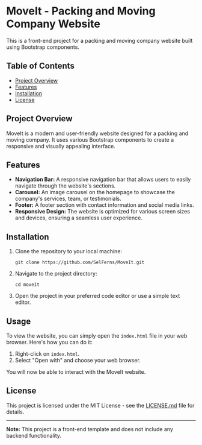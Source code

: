 # MoveIt - Packing and Moving Company Website

This is a front-end project for a packing and moving company website built using Bootstrap components.

## Table of Contents

- [Project Overview](#project-overview)
- [Features](#features)
- [Installation](#installation)
- [License](#license)

## Project Overview

MoveIt is a modern and user-friendly website designed for a packing and moving company. It uses various Bootstrap components to create a responsive and visually appealing interface.

## Features

- **Navigation Bar:** A responsive navigation bar that allows users to easily navigate through the website's sections.
- **Carousel:** An image carousel on the homepage to showcase the company's services, team, or testimonials.
- **Footer:** A footer section with contact information and social media links.
- **Responsive Design:** The website is optimized for various screen sizes and devices, ensuring a seamless user experience.

## Installation

1. Clone the repository to your local machine:
   ```
   git clone https://github.com/SelFerns/MoveIt.git
   ```

2. Navigate to the project directory:
   ```
   cd moveit
   ```

3. Open the project in your preferred code editor or use a simple text editor.

## Usage

To view the website, you can simply open the `index.html` file in your web browser. Here's how you can do it:

1. Right-click on `index.html`.
2. Select "Open with" and choose your web browser.

You will now be able to interact with the MoveIt website.

## License

This project is licensed under the MIT License - see the [LICENSE.md](LICENSE.md) file for details.

---

**Note:** This project is a front-end template and does not include any backend functionality.
